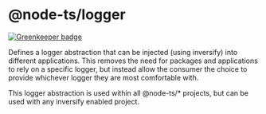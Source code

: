 # @node-ts/logger

[![Greenkeeper badge](https://badges.greenkeeper.io/node-ts/logger.svg)](https://greenkeeper.io/)

Defines a logger abstraction that can be injected (using inversify) into different applications. This removes the need for packages and applications to rely on a specific logger, but instead allow the consumer the choice to provide whichever logger they are most comfortable with.

This logger abstraction is used within all @node-ts/* projects, but can be used with any inversify enabled project.
